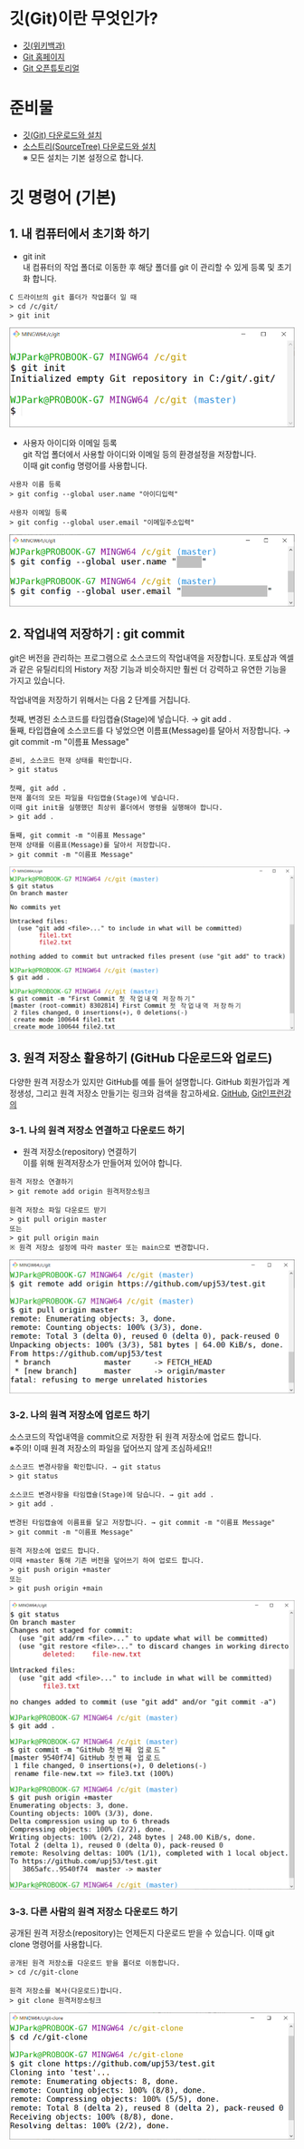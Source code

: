 # 깃(Git)이란 무엇인가?
  + [깃(위키백과)](https://ko.wikipedia.org/wiki/%EA%B9%83_(%EC%86%8C%ED%94%84%ED%8A%B8%EC%9B%A8%EC%96%B4))
  + [Git 홈페이지](https://git-scm.com)
  + [Git 오픈튜토리얼](https://opentutorials.org/module/155/2475)
# 준비물
  + [깃(Git) 다운로드와 설치](https://git-scm.com/downloads)
  + [소스트리(SourceTree) 다운로드와 설치](https://www.sourcetreeapp.com)  
※ 모든 설치는 기본 설정으로 합니다.
# 깃 명령어 (기본)
## 1. 내 컴퓨터에서 초기화 하기
+ git init  
내 컴퓨터의 작업 폴더로 이동한 후 해당 폴더를 git 이 관리할 수 있게 등록 및 초기화 합니다.
```
C 드라이브의 git 폴더가 작업폴더 일 때
> cd /c/git/
> git init
```
![git-init](./images/git-init.png)

+ 사용자 아이디와 이메일 등록  
git 작업 폴더에서 사용할 아이디와 이메일 등의 환경설정을 저장합니다.  
이때 git config 명령어를 사용합니다.
```
사용자 이름 등록
> git config --global user.name "아이디입력"

사용자 이메일 등록
> git config --global user.email "이메일주소입력"
```
![git-config](./images/git-config.png)

## 2. 작업내역 저장하기 : git commit
git은 버전을 관리하는 프로그램으로 소스코드의 작업내역을 저장합니다. 포토샵과 엑셀과 같은 유틸리티의 History 저장 기능과 비슷하지만 훨씬 더 강력하고 유연한 기능을 가지고 있습니다.  
  
작업내역을 저장하기 위해서는 다음 2 단계를 거칩니다.  
  
첫째,  변경된 소스코드를 타임캡슐(Stage)에 넣습니다. → git add .  
둘째,  타입캡슐에 소스코드를 다 넣었으면 이름표(Message)를 달아서 저장합니다. → git commit -m "이름표 Message"

```
준비, 소스코드 현재 상태를 확인합니다.
> git status

첫째, git add .
현재 폴더의 모든 파일을 타임캡슐(Stage)에 넣습니다.
이때 git init을 실행했던 최상위 폴더에서 명령을 실행해야 합니다.
> git add .

둘째, git commit -m "이름표 Message"
현재 상태를 이름표(Message)를 달아서 저장합니다.
> git commit -m "이름표 Message"
```
![git-commit](./images/git-commit.png)

## 3. 원격 저장소 활용하기 (GitHub 다운로드와 업로드)
다양한 원격 저장소가 있지만 GitHub를 예를 들어 설명합니다. GitHub 회원가입과 계정생성, 그리고 원격 저장소 만들기는 링크와 검색을 참고하세요. [GitHub](https://github.com), [Git인프런강의](https://www.inflearn.com/course/git-and-github)

### 3-1. 나의 원격 저장소 연결하고 다운로드 하기
+ 원격 저장소(repository) 연결하기  
이를 위해 원격저장소가 만들어져 있어야 합니다.
```
원격 저장소 연결하기
> git remote add origin 원격저장소링크

원격 저장소 파일 다운로드 받기
> git pull origin master
또는
> git pull origin main
※ 원격 저장소 설정에 따라 master 또는 main으로 변경합니다.
```
![git-remote-pull](./images/git-remote-pull.png)

### 3-2. 나의 원격 저장소에 업로드 하기
소스코드의 작업내역을 commit으로 저장한 뒤 원격 저장소에 업로드 합니다.  
※주의! 이때 원격 저장소의 파일을 덮어쓰지 않게 조심하세요!!

```
소스코드 변경사항을 확인합니다. → git status
> git status

소스코드 변경사항을 타임캡슐(Stage)에 담습니다. → git add .
> git add .

변경된 타임캡슐에 이름표를 달고 저장합니다. → git commit -m "이름표 Message"
> git commit -m "이름표 Message"

원격 저장소에 업로드 합니다.
이때 +master 통해 기존 버전을 덮어쓰기 하여 업로드 합니다.
> git push origin +master
또는
> git push origin +main
```
![git-push](./images/git-push.png)


### 3-3. 다른 사람의 원격 저장소 다운로드 하기
공개된 원격 저장소(repository)는 언제든지 다운로드 받을 수 있습니다. 이때 git clone 명령어를 사용합니다.
```
공개된 원격 저장소를 다운로드 받을 폴더로 이동합니다.
> cd /c/git-clone

원격 저장소를 복사(다운로드)합니다.
> git clone 원격저장소링크
```
![git-clone](./images/git-clone.png)